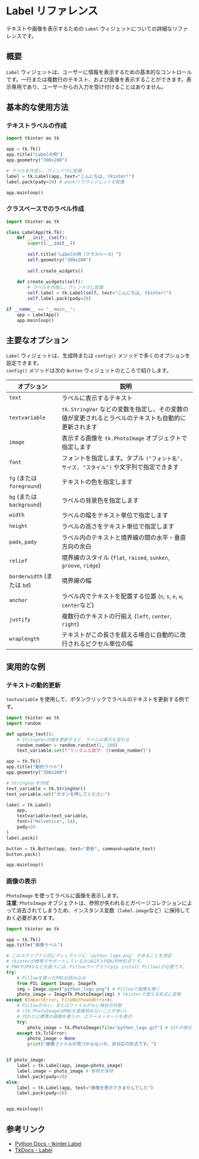 # Label リファレンス

テキストや画像を表示するための `Label` ウィジェットについての詳細なリファレンスです。

## 概要

`Label` ウィジェットは、ユーザーに情報を表示するための基本的なコントロールです。一行または複数行のテキスト、および画像を表示することができます。表示専用であり、ユーザーからの入力を受け付けることはありません。

## 基本的な使用方法

### テキストラベルの作成

```python
import tkinter as tk

app = tk.Tk()
app.title("Labelの例")
app.geometry("300x200")

# ラベルを作成し、ウィンドウに配置
label = tk.Label(app, text="こんにちは, tkinter!")
label.pack(pady=20) # pack()でウィジェットを配置

app.mainloop()
```

### クラスベースでのラベル作成

```python
import tkinter as tk

class LabelApp(tk.Tk):
    def __init__(self):
        super().__init__()
        
        self.title("Labelの例（クラスベース）")
        self.geometry("300x200")
        
        self.create_widgets()
    
    def create_widgets(self):
        # ラベルを作成し、ウィンドウに配置
        self.label = tk.Label(self, text="こんにちは, tkinter!")
        self.label.pack(pady=20)

if __name__ == "__main__":
    app = LabelApp()
    app.mainloop()
```

## 主要なオプション

`Label` ウィジェットは、生成時または `config()` メソッドで多くのオプションを設定できます。  
`config()` メソッドは次の `Button` ウィジェットのところで紹介します。 

| オプション | 説明 |
|---|---|
| `text` | ラベルに表示するテキスト |
| `textvariable` | `tk.StringVar` などの変数を指定し、その変数の値が変更されるとラベルのテキストも自動的に更新されます |
| `image` | 表示する画像を `tk.PhotoImage` オブジェクトで指定します |
| `font` | フォントを指定します。タプル `("フォント名", サイズ, "スタイル")` や文字列で指定できます |
| `fg` (または `foreground`) | テキストの色を指定します |
| `bg` (または `background`) | ラベルの背景色を指定します |
| `width` | ラベルの幅をテキスト単位で指定します |
| `height` | ラベルの高さをテキスト単位で指定します |
| `padx`, `pady` | ラベル内のテキストと境界線の間の水平・垂直方向の余白 |
| `relief` | 境界線のスタイル (`flat`, `raised`, `sunken`, `groove`, `ridge`) |
| `borderwidth` (または `bd`) | 境界線の幅 |
| `anchor` | ラベル内でテキストを配置する位置 (`n`, `s`, `e`, `w`, `center`など) |
| `justify` | 複数行のテキストの行揃え (`left`, `center`, `right`) |
| `wraplength` | テキストがこの長さを超える場合に自動的に改行されるピクセル単位の幅 |

## 実用的な例

### テキストの動的更新

`textvariable` を使用して、ボタンクリックでラベルのテキストを更新する例です。

```python
import tkinter as tk
import random

def update_text():
    # StringVarの値を更新すると、ラベルの表示も変わる
    random_number = random.randint(1, 100)
    text_variable.set(f"ランダムな数字: {random_number}")

app = tk.Tk()
app.title("動的ラベル")
app.geometry("300x200")

# StringVarを作成
text_variable = tk.StringVar()
text_variable.set("ボタンを押してください")

label = tk.Label(
    app, 
    textvariable=text_variable,
    font=("Helvetica", 14),
    pady=20
)
label.pack()

button = tk.Button(app, text="更新", command=update_text)
button.pack()

app.mainloop()
```

### 画像の表示

`PhotoImage` を使ってラベルに画像を表示します。  
**注意**: `PhotoImage` オブジェクトは、参照が失われるとガベージコレクションによって消去されてしまうため、インスタンス変数（`label.image`など）に保持しておく必要があります。

```python
import tkinter as tk

app = tk.Tk()
app.title("画像ラベル")

# このスクリプトと同じディレクトリに 'python_logo.png' があることを想定
# tkinterが標準でサポートしているのはGIFとPGM/PPM形式です。
# PNGやJPEGなどを扱うには、Pillowライブラリ(pip install Pillow)が必要です。
try:
    # Pillowを使ったPNGの読み込み
    from PIL import Image, ImageTk
    img = Image.open("python_logo.png") # Pillowで画像を開く
    photo_image = ImageTk.PhotoImage(img) # tkinterで使える形式に変換
except (ImportError, FileNotFoundError):
    # Pillowがない、またはファイルがない場合の代替
    # (tk.PhotoImageはPNGを直接読めないことが多い)
    # 代わりに標準の画像を使うか、エラーメッセージを表示
    try:
        photo_image = tk.PhotoImage(file="python_logo.gif") # GIFの場合
    except tk.TclError:
        photo_image = None
        print("画像ファイルが見つからないか、非対応の形式です。")


if photo_image:
    label = tk.Label(app, image=photo_image)
    label.image = photo_image # 参照を保持
    label.pack(pady=20)
else:
    label = tk.Label(app, text="画像を表示できませんでした")
    label.pack(pady=20)


app.mainloop()
```

## 参考リンク

- [Python Docs - tkinter.Label](https://docs.python.org/3/library/tkinter.ttk.html#label)
- [TkDocs - Label](https://tkdocs.com/tutorial/widgets.html#label) 